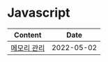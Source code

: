 # Javascript



|Content                            | Date       |
|-----------------------------------|------------|
|[메모리 관리](./memory.md)           | 2022-05-02 |
